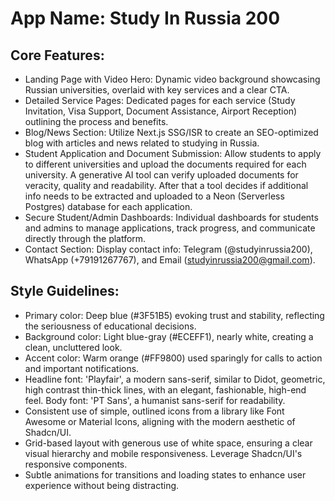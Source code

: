# **App Name**: Study In Russia 200

## Core Features:

- Landing Page with Video Hero: Dynamic video background showcasing Russian universities, overlaid with key services and a clear CTA.
- Detailed Service Pages: Dedicated pages for each service (Study Invitation, Visa Support, Document Assistance, Airport Reception) outlining the process and benefits.
- Blog/News Section: Utilize Next.js SSG/ISR to create an SEO-optimized blog with articles and news related to studying in Russia.
- Student Application and Document Submission: Allow students to apply to different universities and upload the documents required for each university. A generative AI tool can verify uploaded documents for veracity, quality and readability. After that a tool decides if additional info needs to be extracted and uploaded to a Neon (Serverless Postgres) database for each application.
- Secure Student/Admin Dashboards: Individual dashboards for students and admins to manage applications, track progress, and communicate directly through the platform.
- Contact Section: Display contact info: Telegram (@studyinrussia200), WhatsApp (+79191267767), and Email (studyinrussia200@gmail.com).

## Style Guidelines:

- Primary color: Deep blue (#3F51B5) evoking trust and stability, reflecting the seriousness of educational decisions.
- Background color: Light blue-gray (#ECEFF1), nearly white, creating a clean, uncluttered look.
- Accent color: Warm orange (#FF9800) used sparingly for calls to action and important notifications.
- Headline font: 'Playfair', a modern sans-serif, similar to Didot, geometric, high contrast thin-thick lines, with an elegant, fashionable, high-end feel. Body font: 'PT Sans', a humanist sans-serif for readability.
- Consistent use of simple, outlined icons from a library like Font Awesome or Material Icons, aligning with the modern aesthetic of Shadcn/UI.
- Grid-based layout with generous use of white space, ensuring a clear visual hierarchy and mobile responsiveness. Leverage Shadcn/UI's responsive components.
- Subtle animations for transitions and loading states to enhance user experience without being distracting.